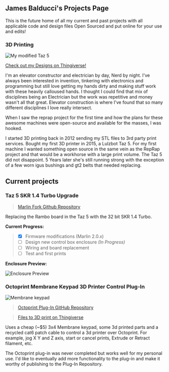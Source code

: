 ## James Balducci's Projects Page

This is the future home of all my current and past projects with all applicable code and design files Open Sourced and put online for your use and edits!

### 3D Printing

![My modified Taz 5](https://jimbalny.github.io/images/mytaz.jpg)

[Check out my Designs on Thingiverse!](https://www.thingiverse.com/JimbalNy/designs)

I'm an elevator constructor and electrician by day, Nerd by night. I've always been interested in invention, tinkering with electronics and programming but still love getting my hands dirty and making stuff work with these heavily calloused hands. I thought I could find that mix of disciplines being an Electrician but the work was repetitive and money wasn't all that great. Elevator construction is where I've found that so many different disciplines I love really intersect.

When I saw the reprap project for the first time and how the plans for these awesome machines were open-source and available for the masses, I was hooked.

I started 3D printing back in 2012 sending my STL files to 3rd party print services. Bought my first 3D printer in 2015, a Lulzbot Taz 5. For my first machine I wanted something open source in the same vein as the RepRap project and that would be a workhorse with a large print volume. The Taz 5 did not disappoint. 5 Years later she's still running strong with the exception of a few worn igus bushings and gt2 belts that needed replacing.



## Current projects

### **Taz 5 SKR 1.4 Turbo Upgrade**

> [Marlin Fork Github Repository](https://github.com/jimbalny/Marlin-Taz-5-SKR-1.4-Turbo)

Replacing the Rambo board in the Taz 5 with the 32 bit SKR 1.4 Turbo.

**Current Progress:**

> - [x] Firmware modifications (Marlin 2.0.x)
> - [ ] Design new control box enclosure *(In Progress)*
> - [ ] Wiring and board replacement
> - [ ] Test and first prints

**Enclosure Preview:**

![Enclosure Preview](https://jimbalny.github.io/images/TazSKR_preview.png)

### **Octoprint Membrane Keypad 3D Printer Control Plug-In**

![Membrane keypad](https://jimbalny.github.io/images/keypad.jpg)

> [Octoprint Plug-In GitHub Repository](https://github.com/jimbalny/Octoprint-MembraneKeypad)

> [Files to 3D print on Thingiverse](https://www.thingiverse.com/thing:3815645)

Uses a cheap (~$5) 3x4 Membrane keypad, some 3d printed parts and a recycled cat6 patch cable to control a 3d printer over Octoprint. For example, jog X Y and Z axis, start or cancel prints, Extrude or Retract filament, etc.

The Octoprint plug-in was never completed but works well for my personal use. I'd like to eventually add more functionality to the plug-in and make it worthy of publishing to the Plug-In Repository.